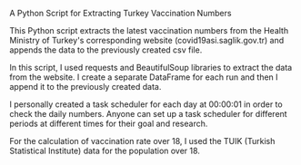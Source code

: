 A Python Script for Extracting Turkey Vaccination Numbers


This Python script extracts the latest vaccination numbers from the Health Ministry of Turkey's
corresponding website (covid19asi.saglik.gov.tr) and appends the data to the previously created
csv file. 


In this script, I used requests and BeautifulSoup libraries to extract the data from the website.
I create a separate DataFrame for each run and then I append it to the previously created data.


I personally created a task scheduler for each day at 00:00:01 in order to check the daily numbers. 
Anyone can set up a task scheduler for different periods at different times for their goal and 
research.

For the calculation of vaccination rate over 18, I used the TUIK (Turkish Statistical Institute)
data for the population over 18. 
